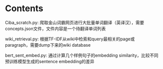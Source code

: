 # Contents
Ciba_scratch.py: 爬取金山词霸网页进行大批量单词翻译（英译汉），需要concepts.json文件，文件内容是一个待翻译单词列表

wiki_retrieval.py: 根据TF-IDF从wiki中检索和query最相关的page或paragraph，需要dump下来的wiki database

bert_sent_embed.py: 通过计算几个样例句子的embedding similarity，比较不同预训练模型生成的sentence embedding的差异